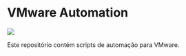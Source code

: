 # VMware Automation

<a href="https://www.instagram.com/andersonserrabr" alt="Instagram" target="_blank" rel="noopener noreferrer">
  <img src="https://img.shields.io/badge/-Instagram-DF0174?style=for-the-badge&labelColor=DF0174&logo=instagram&logoColor=white&link=https://www.instagram.com/andersonserrabr">
</a>

Este repositório contém scripts de automação para VMware.

